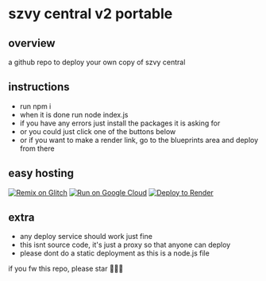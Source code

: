 # szvy central v2 portable

## overview

a github repo to deploy your own copy of szvy central

## instructions

- run npm i
- when it is done run node index.js
- if you have any errors just install the packages it is asking for
- or you could just click one of the buttons below
- or if you want to make a render link, go to the blueprints area and deploy from there

## easy hosting

[![Remix on Glitch](https://binbashbanana.github.io/deploy-buttons/buttons/remade/glitch.svg)](https://glitch.com/edit/#!/import/github/szvy/szvycentral-portable)
[![Run on Google Cloud](https://binbashbanana.github.io/deploy-buttons/buttons/remade/googlecloud.svg)](https://deploy.cloud.run/?git_repo=https://github.com/szvy/szvycentral-portable)
[![Deploy to Render](https://binbashbanana.github.io/deploy-buttons/buttons/remade/render.svg)](https://render.com/deploy?repo=https://github.com/szvy/szvycentral-portable)

## extra

- any deploy service should work just fine
- this isnt source code, it's just a proxy so that anyone can deploy
- please dont do a static deployment as this is a node.js file
  <br>

if you fw this repo, please star 🙏🙏🙏

